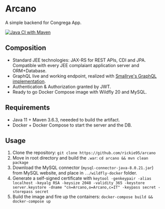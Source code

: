 # Arcano
A simple backend for Congrega App.

[![Java CI with Maven](https://github.com/rickie95/arcano/actions/workflows/maven.yml/badge.svg?branch=master)](https://github.com/rickie95/arcano/actions/workflows/maven.yml)

## Composition
- Standard JEE technologies: JAX-RS for REST APIs, CDI and JPA. Compatible with every JEE complaiant application server and ORM+Database.
- GraphQL live and working endpoint, realized with [Smallrye's GraphQL implementation](https://github.com/smallrye/smallrye-graphql).
- Authentication & Authorization granted by JWT.
- Ready to go Docker Compose image with Wildfly 20 and MySQL.

## Requirements
- Java 11 + Maven 3.6.3, neeeded to build the artifact.
- Docker + Docker Compose to start the server and the DB.

## Usage
1) Clone the repository: `git clone https://github.com/rickie95/arcano`
2) Move in root directory and build the `.war`: `cd arcano && mvn clean package`
3) Download the MySQL connector (`mysql-connector-java-8.0.21.jar`) from MySQL website, and place in `../wildfly-docker` folder.
4) Generate a self-signed certificate with `keytool -genkeypair -alias localhost -keyalg RSA -keysize 2048 -validity 365 -keystore server.keystore -dname "cn=Arcano,o=Arcano,c=IT" -keypass secret -storepass secret`
5) Build the image and fire up the containers: `docker-compose build && docker-compose up`
